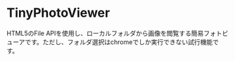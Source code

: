 # TinyPhotoViewer
HTML5のFile APIを使用し、ローカルフォルダから画像を閲覧する簡易フォトビューアです。ただし、フォルダ選択はchromeでしか実行できない試行機能です。
